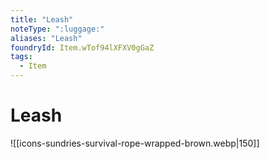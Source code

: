 ```yaml
---
title: "Leash"
noteType: ":luggage:"
aliases: "Leash"
foundryId: Item.wTof94lXFXV0gGaZ
tags:
  - Item
---
```


# Leash
![[icons-sundries-survival-rope-wrapped-brown.webp|150]]
